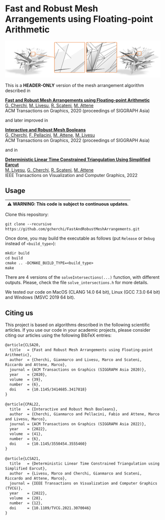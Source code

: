 # Fast and Robust Mesh Arrangements using Floating-point Arithmetic

<p align="center"><img src="teaser_img.png"></p>

This is a **HEADER-ONLY** version of the mesh arrangement algorithm described in

[**Fast and Robust Mesh Arrangements using Floating-point Arithmetic**](https://dl.acm.org/doi/abs/10.1145/3414685.3417818)<br />
[G. Cherchi](http://www.gianmarcocherchi.com),
[M. Livesu](http://pers.ge.imati.cnr.it/livesu/),
[R. Scateni](https://people.unica.it/riccardoscateni/),
[M. Attene](https://www.cnr.it/en/people/marco.attene)<br />
ACM Transactions on Graphics, 2020 (proceedings of SIGGRAPH Asia)<br />

and later improved in

[**Interactive and Robust Mesh Booleans**](https://www.gianmarcocherchi.com/pdf/interactive_exact_booleans.pdf)<br />
[G. Cherchi](http://www.gianmarcocherchi.com),
[F. Pellacini](https://pellacini.di.uniroma1.it),
[M. Attene](https://www.cnr.it/en/people/marco.attene),
[M. Livesu](http://pers.ge.imati.cnr.it/livesu/)<br />
ACM Transactions on Graphics, 2022 (proceedings of SIGGRAPH Asia)<br />

and in

[**Deterministic Linear Time Constrained Triangulation Using Simplified Earcut**](https://ieeexplore.ieee.org/abstract/document/9392369)<br />
[M. Livesu](http://pers.ge.imati.cnr.it/livesu/),
[G. Cherchi](http://www.gianmarcocherchi.com),
[R. Scateni](https://people.unica.it/riccardoscateni/),
[M. Attene](https://www.cnr.it/en/people/marco.attene)<br />
IEEE Transactions on Visualization and Computer Graphics, 2022

## Usage

|:warning: WARNING: This code is subject to continuous updates. |
| --- |

Clone this repository:
```
git clone --recursive https://github.com/gcherchi/FastAndRobustMeshArrangements.git
```
Once done, you may build the executable as follows (put ``Release`` or ``Debug`` instead of ``<build_type>``):
```
mkdir build
cd build
cmake .. -DCMAKE_BUILD_TYPE=<build_type>
make
```

There are 4 versions of the ``solveIntersections(...)`` function, with different outputs. Please, check the file ``solve_intersections.h`` for more details.

We tested our code on MacOS (CLANG 14.0 64 bit), Linux (GCC 7.3.0 64 bit) and Windows (MSVC 2019 64 bit).

## Citing us
This project is based on algorithms described in the following scientific articles. If you use our code in your academic projects, please consider citing our articles using the following BibTeX entries:
```
@article{CLSA20,
  title   = {Fast and Robust Mesh Arrangements using Floating-point Arithmetic},
  author  = {Cherchi, Gianmarco and Livesu, Marco and Scateni, Riccardo and Attene, Marco},
  journal = {ACM Transactions on Graphics (SIGGRAPH Asia 2020)},
  year    = {2020},
  volume  = {39},
  number  = {6},
  doi     = {10.1145/3414685.3417818}
}

@article{CPAL22,
  title   = {Interactive and Robust Mesh Booleans},
  author  = {Cherchi, Gianmarco and Pellacini, Fabio and Attene, Marco and Livesu, Marco},
  journal = {ACM Transactions on Graphics (SIGGRAPH Asia 2022)},
  year    = {2022},
  volume  = {41},
  number  = {6},
  doi     = {10.1145/3550454.3555460}
}

@article{LCSA21,
  title   = {Deterministic Linear Time Constrained Triangulation using Simplified Earcut},
  author  = {Livesu, Marco and Cherchi, Gianmarco and Scateni, Riccardo and Attene, Marco},
  journal = {IEEE Transactions on Visualization and Computer Graphics (TVCG)},
  year    = {2022},
  volume  = {28},
  number  = {12},
  doi     = {10.1109/TVCG.2021.3070046}
}
```


